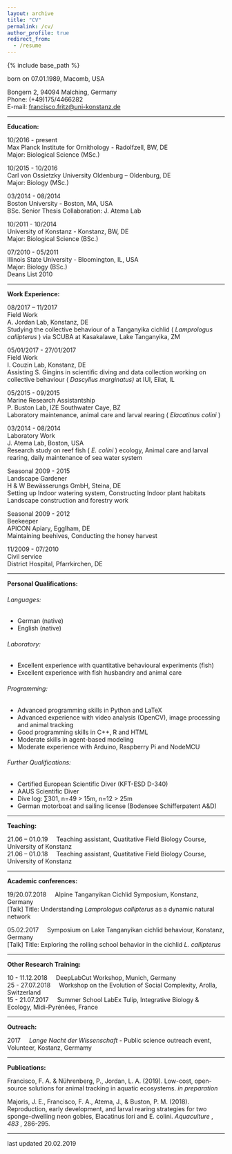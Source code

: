 ```yaml
---
layout: archive
title: "CV"
permalink: /cv/
author_profile: true
redirect_from:
  - /resume
---
```


{% include base_path %}

born on 07.01.1989, Macomb, USA

Bongern 2, 94094 Malching, Germany  
Phone: (+49)175/4466282  
E-mail: <francisco.fritz@uni-konstanz.de>


---
**Education:**

10/2016 - present  
Max Planck Institute for Ornithology - Radolfzell, BW, DE  
Major: Biological Science (MSc.)  

10/2015 - 10/2016  
Carl von Ossietzky University Oldenburg – Oldenburg, DE  
Major: Biology (MSc.)  

03/2014 - 08/2014  
Boston University - Boston, MA, USA  
BSc. Senior Thesis Collaboration: J. Atema Lab  

10/2011 - 10/2014  
University of Konstanz - Konstanz, BW, DE  
Major: Biological Science (BSc.)  

07/2010 - 05/2011  
Illinois State University - Bloomington, IL, USA  
Major: Biology (BSc.)  
Deans List 2010

---
**Work Experience:**

08/2017 – 11/2017  
Field Work  
A. Jordan Lab, Konstanz, DE  
Studying the collective behaviour of a Tanganyika cichlid ( _Lamprologus
callipterus_ ) via SCUBA at Kasakalawe, Lake Tanganyika, ZM

05/01/2017 - 27/01/2017  
Field Work  
I. Couzin Lab, Konstanz, DE  
Assisting S. Gingins in scientific diving and data collection working
on collective behaviour ( _Dascyllus marginatus)_ at IUI, Eilat, IL

05/2015 - 09/2015  
Marine Research Assistantship    
P. Buston Lab, IZE Southwater Caye, BZ  
Laboratory maintenance, animal care and larval rearing ( _Elacatinus colini_ )

03/2014 - 08/2014  
Laboratory Work  
J. Atema Lab, Boston, USA  
Research study on reef fish ( _E. colini_ ) ecology, Animal care and larval
rearing, daily maintenance of sea water system

Seasonal 2009 - 2015  
Landscape Gardener  
H & W Bewässerungs GmbH, Steina, DE  
Setting up Indoor watering system, Constructing Indoor plant habitats
Landscape construction and forestry work

Seasonal 2009 - 2012  
Beekeeper  
APICON Apiary, Egglham, DE  
Maintaining beehives, Conducting the honey harvest

11/2009 - 07/2010  
Civil service  
District Hospital, Pfarrkirchen, DE

---
**Personal Qualifications:**

###### Languages:
  - German (native)
  - English (native)

###### Laboratory:
  - Excellent experience with quantitative behavioural experiments (fish)
  - Excellent experience with fish husbandry and animal care

###### Programming:
  - Advanced programming skills in Python and LaTeX
  - Advanced experience with video analysis (OpenCV), image processing and animal tracking
  - Good programming skills in C++, R and HTML
  - Moderate skills in agent-based modeling
  - Moderate experience with Arduino, Raspberry Pi and NodeMCU

###### Further Qualifications:
  - Certified European Scientific Diver (KFT-ESD D-340)
  - AAUS Scientific Diver
  - Dive log: ∑301, n=49 > 15m, n=12 > 25m
  - German motorboat and sailing license (Bodensee Schifferpatent A&D)

---
**Teaching:**

21.06 – 01.0.19  &nbsp; &nbsp; Teaching assistant, Quatitative Field Biology Course, University of Konstanz  
21.06 – 01.0.18  &nbsp; &nbsp; Teaching assistant, Quatitative Field Biology Course, University of Konstanz

---
**Academic conferences:**

19/20.07.2018 &nbsp; &nbsp; Alpine Tanganyikan Cichlid Symposium, Konstanz, Germany  
[Talk] Title: Understanding _Lamprologus callipterus_ as a dynamic natural network  

05.02.2017  &nbsp; &nbsp; Symposium on Lake Tanganyikan cichlid behaviour, Konstanz, Germany  
[Talk] Title: Exploring the rolling school behavior in the cichlid _L. callipterus_

---
**Other Research Training:**

10 - 11.12.2018   &nbsp; &nbsp; DeepLabCut Workshop, Munich, Germany  
25 - 27.07.2018   &nbsp; &nbsp; Workshop on the Evolution of Social Complexity, Arolla, Switzerland  
15 - 21.07.2017   &nbsp; &nbsp; Summer School LabEx Tulip, Integrative Biology & Ecology, Midi-Pyrénées, France

---
**Outreach:**

2017   &nbsp; &nbsp; *Lange Nacht der Wissenschaft* - Public science outreach event, Volunteer, Kostanz, Germamy

---
**Publications:**

Francisco, F. A. & Nührenberg, P., Jordan, L. A. (2019). Low-cost, open-source solutions for animal
tracking in aquatic ecosystems. _in preparation_

Majoris, J. E., Francisco, F. A., Atema, J., & Buston, P. M. (2018). Reproduction, early development, and
larval rearing strategies for two sponge-dwelling neon gobies, Elacatinus lori and E. colini. _Aquaculture_ ,
_483_ , 286-295.

---

last updated 20.02.2019
